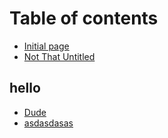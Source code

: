 # Table of contents

* [Initial page](README.md)
* [Not That Untitled](not-that-untitled.md)

## hello

* [Dude](hello/dude.md)
* [asdasdasas](hello/asdasdasas.md)

